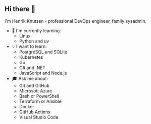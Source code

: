 ## Hi there 👋

I'm Henrik Knutsen - professional DevOps engineer, family sysadmin.

- 🌱 I'm currently learning:
  - Linux
  - Python and uv
- 💡 I want to learn:
  - PostgreSQL and SQLite
  - Kubernetes
  - Go
  - C# and .NET
  - JavaScript and Node.js
- 🎓 Ask me about:
  - Git and GitHub
  - Microsoft Azure
  - Bash or PowerShell
  - Terraform or Ansible
  - Docker
  - GitHub Actions
  - Visual Studio Code
